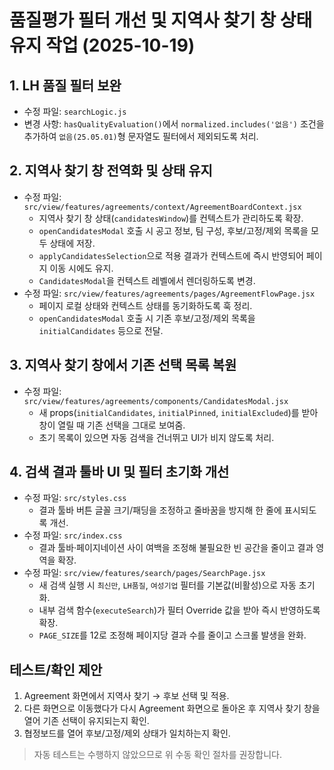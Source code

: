# 품질평가 필터 개선 및 지역사 찾기 창 상태 유지 작업 (2025-10-19)

## 1. LH 품질 필터 보완
- 수정 파일: `searchLogic.js`
- 변경 사항: `hasQualityEvaluation()`에서 `normalized.includes('없음')` 조건을 추가하여 `없음(25.05.01)`형 문자열도 필터에서 제외되도록 처리.

## 2. 지역사 찾기 창 전역화 및 상태 유지
- 수정 파일: `src/view/features/agreements/context/AgreementBoardContext.jsx`
  - 지역사 찾기 창 상태(`candidatesWindow`)를 컨텍스트가 관리하도록 확장.
  - `openCandidatesModal` 호출 시 공고 정보, 팀 구성, 후보/고정/제외 목록을 모두 상태에 저장.
  - `applyCandidatesSelection`으로 적용 결과가 컨텍스트에 즉시 반영되어 페이지 이동 시에도 유지.
  - `CandidatesModal`을 컨텍스트 레벨에서 렌더링하도록 변경.
- 수정 파일: `src/view/features/agreements/pages/AgreementFlowPage.jsx`
  - 페이지 로컬 상태와 컨텍스트 상태를 동기화하도록 훅 정리.
  - `openCandidatesModal` 호출 시 기존 후보/고정/제외 목록을 `initialCandidates` 등으로 전달.

## 3. 지역사 찾기 창에서 기존 선택 목록 복원
- 수정 파일: `src/view/features/agreements/components/CandidatesModal.jsx`
  - 새 props(`initialCandidates`, `initialPinned`, `initialExcluded`)를 받아 창이 열릴 때 기존 선택을 그대로 보여줌.
  - 초기 목록이 있으면 자동 검색을 건너뛰고 UI가 비지 않도록 처리.

## 4. 검색 결과 툴바 UI 및 필터 초기화 개선
- 수정 파일: `src/styles.css`
  - 결과 툴바 버튼 글꼴 크기/패딩을 조정하고 줄바꿈을 방지해 한 줄에 표시되도록 개선.
- 수정 파일: `src/index.css`
  - 결과 툴바·페이지네이션 사이 여백을 조정해 불필요한 빈 공간을 줄이고 결과 영역을 확장.
- 수정 파일: `src/view/features/search/pages/SearchPage.jsx`
  - 새 검색 실행 시 `최신만`, `LH품질`, `여성기업` 필터를 기본값(비활성)으로 자동 초기화.
  - 내부 검색 함수(`executeSearch`)가 필터 Override 값을 받아 즉시 반영하도록 확장.
  - `PAGE_SIZE`를 12로 조정해 페이지당 결과 수를 줄이고 스크롤 발생을 완화.

## 테스트/확인 제안
1. Agreement 화면에서 지역사 찾기 → 후보 선택 및 적용.
2. 다른 화면으로 이동했다가 다시 Agreement 화면으로 돌아온 후 지역사 찾기 창을 열어 기존 선택이 유지되는지 확인.
3. 협정보드를 열어 후보/고정/제외 상태가 일치하는지 확인.

> 자동 테스트는 수행하지 않았으므로 위 수동 확인 절차를 권장합니다.
